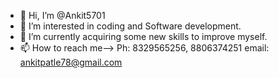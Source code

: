 - 👋 Hi, I’m @Ankit5701
- 👀 I’m interested in coding and Software development.
- 🌱 I’m currently acquiring some new skills to improve myself.
- 📫 How to reach me--> Ph: 8329565256, 8806374251
                        email: ankitpatle78@gmail.com

<!---
Ankit5701/Ankit5701 is a ✨ special ✨ repository because its `README.md` (this file) appears on your GitHub profile.
You can click the Preview link to take a look at your changes.
--->
